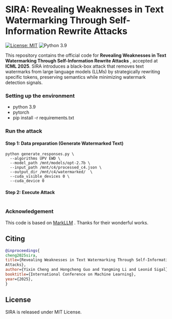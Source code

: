 # SIRA: Revealing Weaknesses in Text Watermarking Through Self-Information Rewrite Attacks

[![License: MIT](https://img.shields.io/badge/License-MIT-yellow.svg)](https://opensource.org/licenses/MIT)
![Python 3.9](https://img.shields.io/badge/python-3.9-green.svg)

This repository contains the official code for **Revealing Weaknesses in Text Watermarking Through Self-Information Rewrite
Attacks** , accepted at **ICML 2025**. SIRA introduces a  black-box attack that removes text watermarks from large language models (LLMs) by strategically rewriting specific tokens, preserving semantics while minimizing watermark detection signals.

### Setting up the environment

- python 3.9
- pytorch
- pip install -r requirements.txt

### Run the attack
#### Step 1: Data preparation (Generate Watermarked Text)
```
python generate_responses.py \
  --algorithms UPV EWD \
  --model_path /mnt/models/opt-2.7b \
  --input_path /mnt/c4/processed_c4.json \
  --output_dir /mnt/c4/watermarked/  \
  --cuda_visible_devices 0 \
  --cuda_device 0
```

#### Step 2: Execute Attack
```
```

### Acknowledgement
This code is based on [MarkLLM](https://github.com/THU-BPM/MarkLLM) . Thanks for their wonderful works.

## Citing

```bibtex
@inproceedings{
cheng2025sira,
title={Revealing Weaknesses in Text Watermarking Through Self-Information Rewrite
Attacks},
author={Yixin Cheng and Hongcheng Guo and Yangming Li and Leonid Sigal},
booktitle={International Conference on Machine Learning},
year={2025},
}
```

## License

SIRA is released under MIT License.
